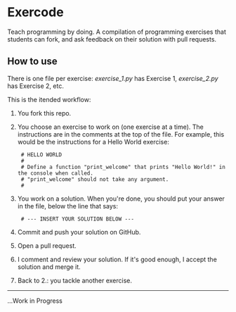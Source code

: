 # Exercode
Teach programming by doing. A compilation of programming exercises that students can fork, and ask feedback on their solution with pull requests.

## How to use

There is one file per exercise: *exercise_1.py* has Exercise 1, *exercise_2.py* has Exercise 2, etc.

This is the itended workflow:

1. You fork this repo.
2. You choose an exercise to work on (one exercise at a time). The instructions are in the comments at the top of the file. For example, this would be the instructions for a Hello World exercise:

        # HELLO WORLD
        #
        # Define a function "print_welcome" that prints "Hello World!" in the console when called.
        # "print_welcome" should not take any argument.
        #
    
3. You work on a solution. When you're done, you should put your answer in the file, below the line that says:
        
        # --- INSERT YOUR SOLUTION BELOW ---

4. Commit and push your solution on GitHub.
5. Open a pull request.
6. I comment and review your solution. If it's good enough, I accept the solution and merge it.
7. Back to 2.: you tackle another exercise.

---

…Work in Progress

